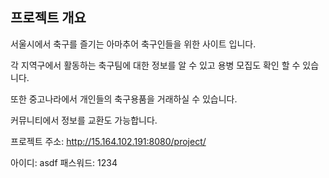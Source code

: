 
## 프로젝트 개요

서울시에서 축구를 즐기는 아마추어 축구인들을 위한 사이트 입니다.

각 지역구에서 활동하는 축구팀에 대한 정보를 알 수 있고 용병 모집도 확인 할 수 있습니다.

또한 중고나라에서 개인들의 축구용품을 거래하실 수 있습니다.

커뮤니티에서 정보를 교환도 가능합니다.

프로젝트 주소: http://15.164.102.191:8080/project/ 

아이디: asdf
패스워드: 1234

